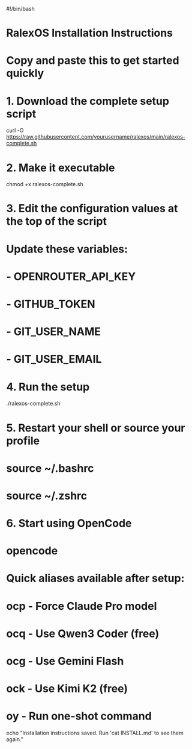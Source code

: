 #!/bin/bash

# RalexOS Installation Instructions
# Copy and paste this to get started quickly

# 1. Download the complete setup script
curl -O https://raw.githubusercontent.com/yourusername/ralexos/main/ralexos-complete.sh

# 2. Make it executable
chmod +x ralexos-complete.sh

# 3. Edit the configuration values at the top of the script
#    Update these variables:
#    - OPENROUTER_API_KEY
#    - GITHUB_TOKEN
#    - GIT_USER_NAME
#    - GIT_USER_EMAIL

# 4. Run the setup
./ralexos-complete.sh

# 5. Restart your shell or source your profile
# source ~/.bashrc
# source ~/.zshrc

# 6. Start using OpenCode
# opencode

# Quick aliases available after setup:
# ocp  - Force Claude Pro model
# ocq  - Use Qwen3 Coder (free)
# ocg  - Use Gemini Flash
# ock  - Use Kimi K2 (free)
# oy   - Run one-shot command

echo "Installation instructions saved. Run 'cat INSTALL.md' to see them again."